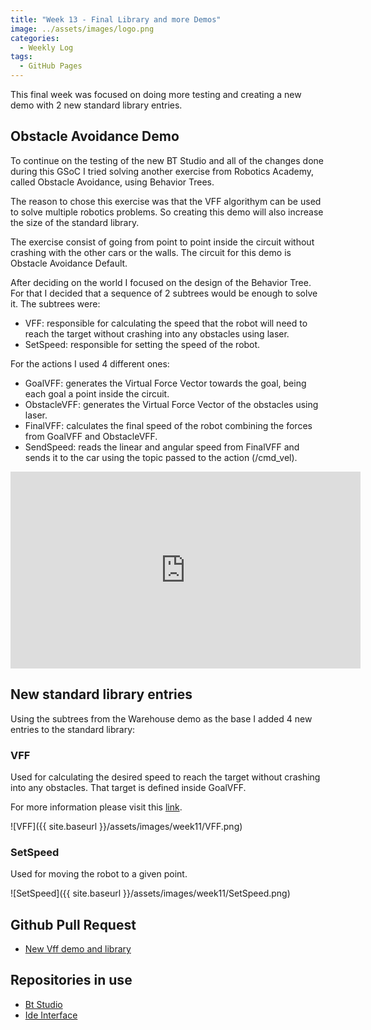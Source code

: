 ```yaml
---
title: "Week 13 - Final Library and more Demos"
image: ../assets/images/logo.png
categories:
  - Weekly Log
tags:
  - GitHub Pages
---
```


This final week was focused on doing more testing and creating a new demo with 2 new standard library entries.

## Obstacle Avoidance Demo

To continue on the testing of the new BT Studio and all of the changes done during this GSoC I tried solving another exercise from Robotics Academy, called Obstacle Avoidance, using Behavior Trees.

The reason to chose this exercise was that the VFF algorithym can be used to solve multiple robotics problems. So creating this demo will also increase the size of the standard library.

The exercise consist of going from point to point inside the circuit without crashing with the other cars or the walls. The circuit for this demo is Obstacle Avoidance Default.

After deciding on the world I focused on the design of the Behavior Tree. For that I decided that a sequence of 2 subtrees would be enough to solve it. The subtrees were:

- VFF: responsible for calculating the speed that the robot will need to reach the target without crashing into any obstacles using laser.
- SetSpeed: responsible for setting the speed of the robot.

For the actions I used 4 different ones:

- GoalVFF: generates the Virtual Force Vector towards the goal, being each goal a point inside the circuit.
- ObstacleVFF: generates the Virtual Force Vector of the obstacles using laser.
- FinalVFF: calculates the final speed of the robot combining the forces from GoalVFF and ObstacleVFF.
- SendSpeed: reads the linear and angular speed from FinalVFF and sends it to the car using the topic passed to the action (/cmd_vel).

<iframe width="560" height="315" src="https://www.youtube.com/embed/XcSmeDqIl5U" frameborder="0" allow="autoplay; encrypted-media" allowfullscreen></iframe>

## New standard library entries

Using the subtrees from the Warehouse demo as the base I added 4 new entries to the standard library:

### VFF

Used for calculating the desired speed to reach the target without crashing into any obstacles. That target is defined inside GoalVFF.

For more information please visit this [link](https://jderobot.github.io/RoboticsAcademy/exercises/AutonomousCars/obstacle_avoidance#virtual-force-field-algorithm).

![VFF]({{ site.baseurl }}/assets/images/week11/VFF.png)

### SetSpeed

Used for moving the robot to a given point.

![SetSpeed]({{ site.baseurl }}/assets/images/week11/SetSpeed.png)

## Github Pull Request

- [New Vff demo and library](https://github.com/JdeRobot/bt-studio/pull/331)

## Repositories in use

- [Bt Studio](https://github.com/JdeRobot/bt-studio)
- [Ide Interface](https://github.com/JdeRobot/jderobot-ide-interface)
